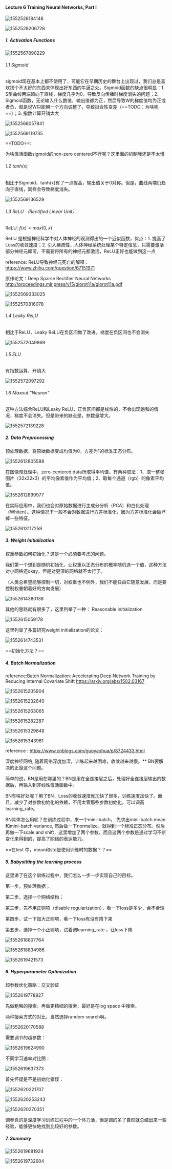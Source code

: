 #### Lecture 6 Training Neural Networks, Part I

![1552528184148](assets/1552528184148.png)

![1552528206728](assets/1552528206728.png)

#####  1. Activation Functions

![1552567890229](assets/1552567890229.png)

###### 1.1 Sigmoid

sigmoid现在基本上都不使用了，可能它在早期历史的舞台上出现过，我们总是喜欢找个不太好的东西来体现出好东西的牛逼之处。Sigmoid函数的缺点很明显：1. S型曲线两端趋向于直线，梯度几乎为0，导致反向传播时梯度消失的问题；2. Sigmoid函数，无论输入什么数值，输出值都为正，然后导致W的梯度值均为正或者负，就是说W只能朝一个方向调整了，导致拟合性变差（==TODO：为啥呢==）；3. 指数计算开销太大

![1552568057841](assets/1552568057841.png)

![1552569119735](assets/1552569119735.png)

==TODO==:

为啥激活函数sigmoid的non-zero centered不行呢？这里面的机制我还是不太懂

###### 1.2 tanh(x)

相比于Sigmoid，tanh(x)有了一点提高，输出值关于0对称。但是，曲线两端仍趋向于直线，同样会导致梯度消失。

![1552569136529](assets/1552569136529.png)

###### 1.3 ReLU （Rectified Linear Unit）

ReLU: $f(x) = max(0,x)​$

ReLU 是根据神经科学中对人体神经的观测得出的一个近似函数，优点：1. 提高了Loss的收敛速度；2. 引入稀疏性，人体神经系统处理某个特定信息，只需要激活部分神经元即可，不需要将所有的神经元都激活，ReLU正好也能做到这一点

reference: ReLU导致神经元死亡的解释：https://www.zhihu.com/question/67151971

原作论文：Deep Sparse Rectifier Neural Networks http://proceedings.mlr.press/v15/glorot11a/glorot11a.pdf

![1552569333025](assets/1552569333025.png)

![1552570816078](assets/1552570816078.png)

###### 1.4 Leaky ReLU

相比于ReLU，Leaky ReLU在负区间做了改进，梯度在负区间也不会消失

![1552572049869](assets/1552572049869.png)

###### 1.5 ELU 

有指数运算，开销大

![1552572097292](assets/1552572097292.png)

######  1.6 Maxout "Neuron"

这种方法综合ReLU和Leaky ReLU，正负区间都是线性的，不会出现饱和的情况，梯度不会消失。但是带来的缺点是，参数量增大。

![1552572139228](assets/1552572139228.png)



##### 2. Data Preprocessing

预处理数据，将原始数据变成均值为0，方差为1的标准正态分布。

![1552612805588](assets/1552612805588.png)



在图像预处理中，zero-centered data所取得平均值，有两种取法：1、取一整张图片（32x32x3）的平均像素值作为平均值；2、取每个通道（rgb）的像素平均值。

![1552612899977](assets/1552612899977.png)

在实际应用中，我们也会对原始数据进行主成分分析（PCA）和白化处理（Whiten）。这种情况下一般不会对数据进行方差标准化，因为方差标准化会破坏掉一些特征。

![1552613117259](assets/1552613117259.png)

#####  3. Weight Initialization

权重参数如何初始化？这是一个必须要考虑的问题。

我们第一个想到是随机初始化，让权重以正态分布的概率随机选一个值，这种方法对小网络还okay，但是对更深的网络就不太行了。

（人类总希望能够控制一切，对权重也不例外，我们不能任由它随意发展，而是要控制权重朝着好的方向发展）

![1552614380138](assets/1552614380138.png)

其他的思路就有很多了，这里列举了一种： Reasonable initialization

![1552615059178](assets/1552615059178.png)

这里列举了多篇研究weight initialization的论文：

![1552614743531](assets/1552614743531.png)

==初始化方法？==

##### 4. Batch Normalization

reference:Batch Normalization: Accelerating Deep Network Training by Reducing Internal Covariate Shift   https://arxiv.org/abs/1502.03167

![1552615205904](assets/1552615205904.png)

![1552615232640](assets/1552615232640.png)

![1552615263065](assets/1552615263065.png)

![1552615282287](assets/1552615282287.png)

![1552615329848](assets/1552615329848.png)

![1552615343961](assets/1552615343961.png)

reference : https://www.cnblogs.com/guoyaohua/p/8724433.html

深度神经网络, 随着网络深度加深，训练起来越困难，收敛越来越慢。** BN要解决的正是这个问题。

简单的说，BN是用在哪里的？BN是用在全连接层之后，处理好全连接层输出的数据后，再输入到非线性激活函数中。

BN有啥好处呢？用了BN，Loss的收敛速度就加快了很多，训练速度加快了。而且，减少了对参数初始化的依赖，不用太管那些参数初始化，可以调高learning_rate。

BN具体怎么用呢？在训练过程中，来一个mini-batch， 先求出mini-batch mean 和mini-batch variance, 然后做一下normalize，就得到一个标准正态分布。然后再做一下scale and shift，这里增加了两个参数，而且这两个参数是通过学习不断变化来得到的，提高了网络的表达能力。

==在test 中，mean和std是使用训练时的数据？？==

##### 5. Babysitting the learning process

这里讲了在这个训练过程中，我们怎么一步一步实现自己的目标。

第一步，预处理数据；

第二步，选择一个网络结构；

第三步，先不用正则项（disable regularization），看一下loss是多少，合不合理

第四步，试一下加大正则项，看一下loss有没有降下来

第五步，选择一个小正则项，试着调learning_rate ，让loss下降

![1552618807764](assets/1552618807764.png)

![1552618834986](assets/1552618834986.png)

![1552619421573](assets/1552619421573.png)

##### 6. Hyperparameter Optimization

超参数优化策略：交叉验证

![1552619778827](assets/1552619778827.png)

先做粗略的搜索，再做更精细的搜索，最好是在log space 中搜索。

两种搜索方式的对比，当然选择random search啊。

![1552620170588](assets/1552620170588.png)

需要调节的超参数：

![1552619624990](assets/1552619624990.png)

不同学习速率对比图：

![1552619637373](assets/1552619637373.png)

首先怀疑是不是初始化错误：

![1552620221707](assets/1552620221707.png)

![1552620253243](assets/1552620253243.png)

![1552620270351](assets/1552620270351.png)

调参真的是深度学习训练过程中的一个体力活，但是调的多了自然就总结出来一些经验，能够更快地找到比较好的参数。

##### 7. Summary 

![1552619681924](assets/1552619681924.png)

![1552619732604](assets/1552619732604.png)
